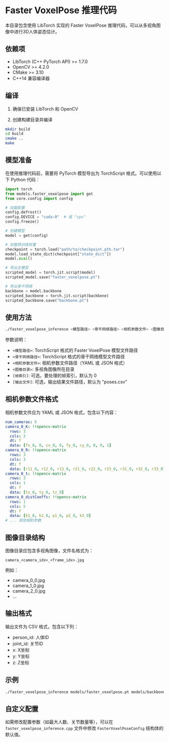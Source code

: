 # Faster VoxelPose 推理代码

本目录包含使用 LibTorch 实现的 Faster VoxelPose 推理代码，可以从多视角图像中进行3D人体姿态估计。

## 依赖项

- LibTorch (C++ PyTorch API) >= 1.7.0
- OpenCV >= 4.2.0
- CMake >= 3.10
- C++14 兼容编译器

## 编译

1. 确保已安装 LibTorch 和 OpenCV

2. 创建构建目录并编译

```bash
mkdir build
cd build
cmake ..
make
```

## 模型准备

在使用推理代码前，需要将 PyTorch 模型导出为 TorchScript 格式。可以使用以下 Python 代码：

```python
import torch
from models.faster_voxelpose import get
from core.config import config

# 加载配置
config.defrost()
config.DEVICE = "cuda:0"  # 或 "cpu"
config.freeze()

# 创建模型
model = get(config)

# 加载预训练权重
checkpoint = torch.load("path/to/checkpoint.pth.tar")
model.load_state_dict(checkpoint["state_dict"])
model.eval()

# 导出主模型
scripted_model = torch.jit.script(model)
scripted_model.save("faster_voxelpose.pt")

# 导出骨干网络
backbone = model.backbone
scripted_backbone = torch.jit.script(backbone)
scripted_backbone.save("backbone.pt")
```

## 使用方法

```bash
./faster_voxelpose_inference <模型路径> <骨干网络路径> <相机参数文件> <图像目录> [帧索引] [输出文件]
```

参数说明：

- `<模型路径>`: TorchScript 格式的 Faster VoxelPose 模型文件路径
- `<骨干网络路径>`: TorchScript 格式的骨干网络模型文件路径
- `<相机参数文件>`: 相机参数文件路径（YAML 或 JSON 格式）
- `<图像目录>`: 多视角图像所在目录
- `[帧索引]`: 可选，要处理的帧索引，默认为 0
- `[输出文件]`: 可选，输出结果文件路径，默认为 "poses.csv"

## 相机参数文件格式

相机参数文件应为 YAML 或 JSON 格式，包含以下内容：

```yaml
num_cameras: 5
camera_0_K: !!opencv-matrix
  rows: 3
  cols: 3
  dt: f
  data: [fx_0, 0, cx_0, 0, fy_0, cy_0, 0, 0, 1]
camera_0_R: !!opencv-matrix
  rows: 3
  cols: 3
  dt: f
  data: [r11_0, r12_0, r13_0, r21_0, r22_0, r23_0, r31_0, r32_0, r33_0]
camera_0_t: !!opencv-matrix
  rows: 3
  cols: 1
  dt: f
  data: [tx_0, ty_0, tz_0]
camera_0_distCoeffs: !!opencv-matrix
  rows: 1
  cols: 5
  dt: f
  data: [k1_0, k2_0, p1_0, p2_0, k3_0]
# ... 其他相机参数
```

## 图像目录结构

图像目录应包含多视角图像，文件名格式为：

```
camera_<camera_idx>_<frame_idx>.jpg
```

例如：
- camera_0_0.jpg
- camera_1_0.jpg
- camera_2_0.jpg
- ...

## 输出格式

输出文件为 CSV 格式，包含以下列：

- person_id: 人体ID
- joint_id: 关节ID
- x: X坐标
- y: Y坐标
- z: Z坐标

## 示例

```bash
./faster_voxelpose_inference models/faster_voxelpose.pt models/backbone.pt configs/cameras.yaml data/images 0 results.csv
```

## 自定义配置

如需修改配置参数（如最大人数、关节数量等），可以在 `faster_voxelpose_inference.cpp` 文件中修改 `FasterVoxelPoseConfig` 结构体的默认值。 
